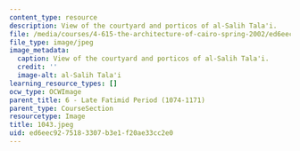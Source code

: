 ```yaml
---
content_type: resource
description: View of the courtyard and porticos of al-Salih Tala'i.
file: /media/courses/4-615-the-architecture-of-cairo-spring-2002/ed6eec9275183307b3e1f20ae33cc2e0_1043.jpeg
file_type: image/jpeg
image_metadata:
  caption: View of the courtyard and porticos of al-Salih Tala'i.
  credit: ''
  image-alt: al-Salih Tala'i
learning_resource_types: []
ocw_type: OCWImage
parent_title: 6 - Late Fatimid Period (1074-1171)
parent_type: CourseSection
resourcetype: Image
title: 1043.jpeg
uid: ed6eec92-7518-3307-b3e1-f20ae33cc2e0
---
```

